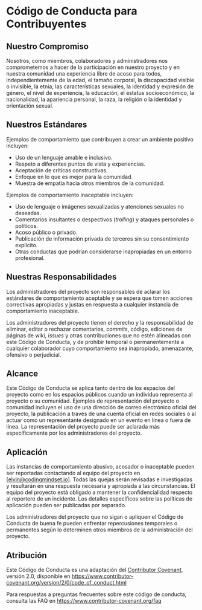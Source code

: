 # Código de Conducta para Contribuyentes

## Nuestro Compromiso

Nosotros, como miembros, colaboradores y administradores nos comprometemos a hacer de la participación en nuestro proyecto y en nuestra comunidad una experiencia libre de acoso para todos, independientemente de la edad, el tamaño corporal, la discapacidad visible o invisible, la etnia, las características sexuales, la identidad y expresión de género, el nivel de experiencia, la educación, el estatus socioeconómico, la nacionalidad, la apariencia personal, la raza, la religión o la identidad y orientación sexual.

## Nuestros Estándares

Ejemplos de comportamiento que contribuyen a crear un ambiente positivo incluyen:

- Uso de un lenguaje amable e inclusivo.
- Respeto a diferentes puntos de vista y experiencias.
- Aceptación de críticas constructivas.
- Enfoque en lo que es mejor para la comunidad.
- Muestra de empatía hacia otros miembros de la comunidad.

Ejemplos de comportamiento inaceptable incluyen:

- Uso de lenguaje o imágenes sexualizadas y atenciones sexuales no deseadas.
- Comentarios insultantes o despectivos (*trolling*) y ataques personales o políticos.
- Acoso público o privado.
- Publicación de información privada de terceros sin su consentimiento explícito.
- Otras conductas que podrían considerarse inapropiadas en un entorno profesional.

## Nuestras Responsabilidades

Los administradores del proyecto son responsables de aclarar los estándares de comportamiento aceptable y se espera que tomen acciones correctivas apropiadas y justas en respuesta a cualquier instancia de comportamiento inaceptable.

Los administradores del proyecto tienen el derecho y la responsabilidad de eliminar, editar o rechazar comentarios, *commits*, código, ediciones de páginas de wiki, *issues* y otras contribuciones que no estén alineadas con este Código de Conducta, y de prohibir temporal o permanentemente a cualquier colaborador cuyo comportamiento sea inapropiado, amenazante, ofensivo o perjudicial.

## Alcance

Este Código de Conducta se aplica tanto dentro de los espacios del proyecto como en los espacios públicos cuando un individuo representa al proyecto o su comunidad. Ejemplos de representación del proyecto o comunidad incluyen el uso de una dirección de correo electrónico oficial del proyecto, la publicación a través de una cuenta oficial en redes sociales o al actuar como un representante designado en un evento en línea o fuera de línea. La representación del proyecto puede ser aclarada más específicamente por los administradores del proyecto.

## Aplicación

Las instancias de comportamiento abusivo, acosador o inaceptable pueden ser reportadas contactando al equipo del proyecto en [elvin@codingmindset.io]. Todas las quejas serán revisadas e investigadas y resultarán en una respuesta necesaria y apropiada a las circunstancias. El equipo del proyecto está obligado a mantener la confidencialidad respecto al reportero de un incidente. Los detalles específicos sobre las políticas de aplicación pueden ser publicadas por separado.

Los administradores del proyecto que no sigan o apliquen el Código de Conducta de buena fe pueden enfrentar repercusiones temporales o permanentes según lo determinen otros miembros de la administración del proyecto.

## Atribución

Este Código de Conducta es una adaptación del [Contributor Covenant](https://www.contributor-covenant.org), versión 2.0, disponible en https://www.contributor-covenant.org/version/2/0/code_of_conduct.html

Para respuestas a preguntas frecuentes sobre este código de conducta, consulta las FAQ en https://www.contributor-covenant.org/faq
